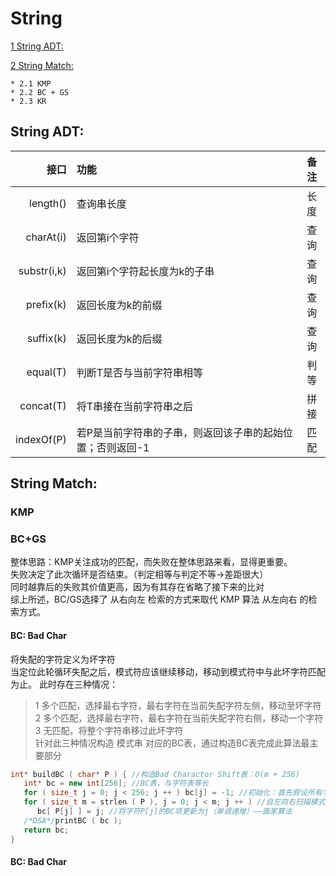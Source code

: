 String 
===
[1 String ADT:](https://github.com/JimmyJUNUCAS/Daily-Code/blob/master/String/String.md#string-adt)

[2 String Match:](https://github.com/JimmyJUNUCAS/Daily-Code/blob/master/String/String.md#string-match)

	* 2.1 KMP 
	* 2.2 BC + GS 
	* 2.3 KR 

String ADT:
---
|  接口  | 功能 | 备注 |
|---------: | :--------| :--------:|
| length()  |查询串长度 | 长度 |
| charAt(i) |返回第i个字符 |查询|
|substr(i,k)|返回第i个字符起长度为k的子串 |查询|
| prefix(k) |返回长度为k的前缀 |查询|
| suffix(k) |返回长度为k的后缀 |查询|
| equal(T)  |判断T是否与当前字符串相等 |判等|
| concat(T) |将T串接在当前字符串之后 |拼接|
| indexOf(P)|若P是当前字符串的子串，则返回该子串的起始位置；否则返回-1 |匹配|

String Match:
---
### KMP<br>

### BC+GS<br>
整体思路：KMP关注成功的匹配，而失败在整体思路来看，显得更重要。<br>
失败决定了此次循环是否结束。（判定相等与判定不等->差距很大）<br>
同时越靠后的失败其价值更高，因为有其存在省略了接下来的比对 <br>
综上所述，BC/GS选择了 从右向左 检索的方式来取代 KMP 算法 从左向右 的检索方式。
#### BC: Bad Char
将失配的字符定义为坏字符<br>
当定位此轮循环失配之后，模式符应该继续移动，移动到模式符中与此坏字符匹配为止。
此时存在三种情况：<br>
>1 多个匹配，选择最右字符，最右字符在当前失配字符左侧，移动至坏字符<br>
>2 多个匹配，选择最右字符，最右字符在当前失配字符右侧，移动一个字符<br>
>3 无匹配，将整个字符串移过此坏字符<br>
针对此三种情况构造 模式串 对应的BC表，通过构造BC表完成此算法最主要部分
``` C++
int* buildBC ( char* P ) { //构造Bad Charactor Shift表：O(m + 256)
   int* bc = new int[256]; //BC表，与字符表等长
   for ( size_t j = 0; j < 256; j ++ ) bc[j] = -1; //初始化：首先假设所有字符均未在P中出现
   for ( size_t m = strlen ( P ), j = 0; j < m; j ++ ) //自左向右扫描模式串P
      bc[ P[j] ] = j; //将字符P[j]的BC项更新为j（单调递增）——画家算法
   /*DSA*/printBC ( bc );
   return bc;
}
```

#### BC: Bad Char
